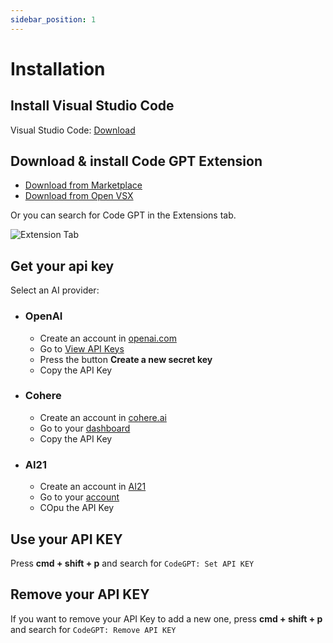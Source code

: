 ```yaml
---
sidebar_position: 1
---
```


# Installation

## Install Visual Studio Code
Visual Studio Code: [Download](https://code.visualstudio.com/download)

## Download & install Code GPT Extension
- [Download from Marketplace](https://marketplace.visualstudio.com/items?itemName=DanielSanMedium.dscodegpt)
- [Download from Open VSX](https://open-vsx.org/extension/DanielSanMedium/dscodegpt)

Or you can search for Code GPT in the Extensions tab.

![Extension Tab](https://user-images.githubusercontent.com/6216945/212494271-256734c6-6cab-4c12-bb8f-dae1ffa74b33.png)

## Get your api key
Select an AI provider:
- ### OpenAI
  - Create an account in [openai.com](https://openai.com/api/)
  - Go to [View API Keys](https://beta.openai.com/account/api-keys)
  - Press the button **Create a new secret key**
  - Copy the API Key

- ### Cohere
  - Create an account in [cohere.ai](https://cohere.ai/)
  - Go to your [dashboard](https://dashboard.cohere.ai/)
  - Copy the API Key

- ### AI21
  - Create an account in [AI21](https://www.ai21.com/)
  - Go to your [account](https://studio.ai21.com/account/account)
  - COpu the API Key

## Use your API KEY

Press **cmd + shift + p** and search for `CodeGPT: Set API KEY`

## Remove your API KEY

If you want to remove your API Key to add a new one, press **cmd + shift + p** and search for `CodeGPT: Remove API KEY`

